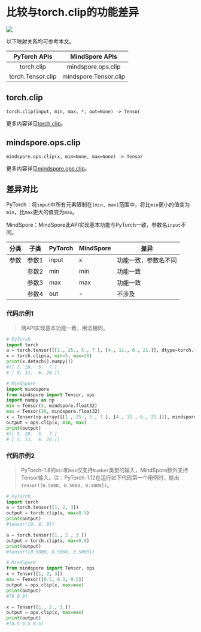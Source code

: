 # 比较与torch.clip的功能差异

<a href="https://gitee.com/mindspore/docs/blob/r2.0/docs/mindspore/source_zh_cn/note/api_mapping/pytorch_diff/clip.md" target="_blank"><img src="https://mindspore-website.obs.cn-north-4.myhuaweicloud.com/website-images/r2.0/resource/_static/logo_source.png"></a>

以下映射关系均可参考本文。

|     PyTorch APIs      |      MindSpore APIs       |
| :-------------------: | :-----------------------: |
|    torch.clip     |  mindspore.ops.clip   |
|  torch.Tensor.clip | mindspore.Tensor.clip |

## torch.clip

```text
torch.clip(input, min, max, *, out=None) -> Tensor
```

更多内容详见[torch.clip](https://pytorch.org/docs/1.8.1/generated/torch.clip.html)。

## mindspore.ops.clip

```text
mindspore.ops.clip(x, min=None, max=None) -> Tensor
```

更多内容详见[mindspore.ops.clip](https://mindspore.cn/docs/zh-CN/r2.0/api_python/ops/mindspore.ops.clip.html)。

## 差异对比

PyTorch：将`input`中所有元素限制在`[min, max]`范围中，将比`min`更小的值变为`min`，比`max`更大的值变为`max`。

MindSpore：MindSpore此API实现基本功能与PyTorch一致，参数名`input`不同。

| 分类 | 子类 |PyTorch | MindSpore | 差异         |
| --- | --- | --- | --- |------------|
|参数 | 参数1 | input | x   | 功能一致，参数名不同 |
| | 参数2 | min | min | 功能一致       |
| | 参数3 | max | max | 功能一致       |
| | 参数4 | out | - | 不涉及        |

### 代码示例1

> 两API实现基本功能一致，用法相同。

```python
# PyTorch
import torch
a = torch.tensor([[1., 25., 5., 7.], [4., 11., 6., 21.]], dtype=torch.float32)
x = torch.clip(a, min=5, max=20)
print(x.detach().numpy())
#[[ 5. 20.  5.  7.]
# [ 5. 11.  6. 20.]]

# MindSpore
import mindspore
from mindspore import Tensor, ops
import numpy as np
min = Tensor(5, mindspore.float32)
max = Tensor(20, mindspore.float32)
x = Tensor(np.array([[1., 25., 5., 7.], [4., 11., 6., 21.]]), mindspore.float32)
output = ops.clip(x, min, max)
print(output)
#[[ 5. 20.  5.  7.]
# [ 5. 11.  6. 20.]]
```

### 代码示例2

> PyTorch-1.8的`min`和`max`仅支持`Number`类型的输入，MindSpore额外支持Tensor输入。注：PyTorch-1.12在运行如下代码第一个用例时，输出`tensor([0.5000, 0.5000, 0.5000])`。

```python
# PyTorch
import torch
a = torch.tensor([1, 2, 3])
output = torch.clip(a, max=0.5)
print(output)
#tensor([0, 0, 0])

a = torch.tensor([1., 2., 3.])
output = torch.clip(a, max=0.5)
print(output)
#tensor([0.5000, 0.5000, 0.5000])

# MindSpore
from mindspore import Tensor, ops
x = Tensor([1, 2, 3])
max = Tensor([0.5, 0.5, 0.5])
output = ops.clip(x, max=max)
print(output)
#[0 0 0]

x = Tensor([1., 2., 3.])
output = ops.clip(x, max=max)
print(output)
#[0.5 0.5 0.5]
```
